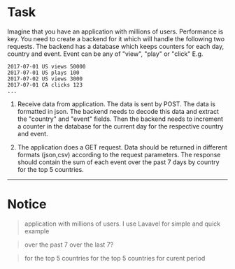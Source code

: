 # Task
Imagine that you have an application with millions of users. Performance is key.
You need to create a backend for it which will handle the following two requests.
The backend has a database which keeps counters for each day, country and event.
Event can be any of "view", "play" or "click"
E.g.

```
2017-07-01 US views 50000
2017-07-01 US plays 100
2017-07-02 US views 3000
2017-07-01 CA clicks 123
...
```

1. Receive data from application. The data is sent by POST. The data is formatted in json.
The backend needs to decode this data and extract the "country" and "event" fields.
Then the backend needs to increment a counter in the database for the current day
for the respective country and event.

2. The application does a GET request. Data should be returned in different formats (json,csv)
according to the request parameters. The response should contain the sum of each event
over the past 7 days by country for the top 5 countries.


------------------
# Notice
> application with millions of users.
I use Lavavel for simple and quick example

> over the past 7
over the last 7?

> for the top 5 countries
for the top 5 countries for curent period
